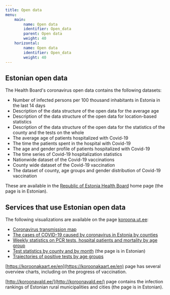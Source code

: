 ```yaml
---
title: Open data
menu:
    main:
        name: Open data
        identifier: Open_data
        parent: Open data
        weight: 40
    horizontal:
        name: Open data
        identifier: Open_data
        weight: 40
---
```


## Estonian open data

The Health Board's coronavirus open data contains the following datasets:
* Number of infected persons per 100 thousand inhabitants in Estonia in the last 14 days
* Description of the data structure of the open data for the average age
* Description of the data structure of the open data for location-based statistics
* Description of the data structure of the open data for the statistics of the county and the tests on the whole
* The average age of patients hospitalized with Covid-19
* The time the patients spent in the hospital with Covid-19
* The age and gender profile of patients hospitalized with Covid-19
* The time series of Covid-19 hospitalization statistics
* Nationwide dataset of the Covid-19 vaccinations
* County wide dataset of the Covid-19 vaccination
* The dataset of county, age groups and gender distribution of Covid-19 vaccination 

These are available in the [Republic of Estonia Health Board](https://www.terviseamet.ee/et/koroonaviirus/avaandmed) home page (the page is in Estonian).

## Services that use Estonian open data

The following visualizations are available on the page [koroona.ut.ee](https://koroona.ut.ee/?lang=en):
* [Coronavirus transmission map](https://biit.cs.ut.ee/covid/kaart/?lang=en)
* [The cases of COVID-19 caused by coronavirus in Estonia by counties](https://biit.cs.ut.ee/covid/#/trajectories/Estonia?lang=en)
* [Weekly statistics on PCR tests, hospital patients and mortality by age group](https://biit.cs.ut.ee/covid/#/agegroups?lang=en)
* [Test statistics by county and by month](https://biit.cs.ut.ee/covid/#/rahvastik/maakonniti) (the page is in Estonian)
* [Trajectories of positive tests by age groups](https://biit.cs.ut.ee/covid/#/trajectories/agegroups?lang=en)

[https://koroonakaart.ee/en](https://koroonakaart.ee/en) page has several overview charts, including on the progress of vaccination.

[http://koroonavald.ee/](http://koroonavald.ee/) page contains the infection rankings of Estonian rural municipalities and cities (the page is in Estonian).


